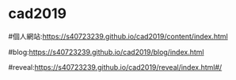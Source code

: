 # cad2019

#個人網站:https://s40723239.github.io/cad2019/content/index.html

#blog:https://s40723239.github.io/cad2019/blog/index.html

#reveal:https://s40723239.github.io/cad2019/reveal/index.html#/
